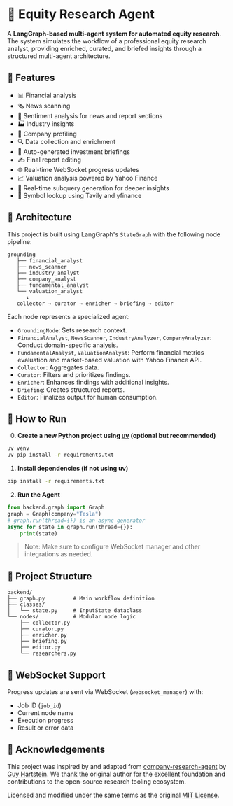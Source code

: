 # 🧠 Equity Research Agent

A **LangGraph-based multi-agent system for automated equity research**. The system simulates the workflow of a professional equity research analyst, providing enriched, curated, and briefed insights through a structured multi-agent architecture.

## 🚀 Features

- 📊 Financial analysis
- 🗞️ News scanning
- 🧠 Sentiment analysis for news and report sections
- 🏭 Industry insights
- 🏢 Company profiling
- 🔍 Data collection and enrichment
- 📝 Auto-generated investment briefings
- ✍️ Final report editing
- 🌐 Real-time WebSocket progress updates
- 📈 Valuation analysis powered by Yahoo Finance
- 💬 Real-time subquery generation for deeper insights
- 🔎 Symbol lookup using Tavily and yfinance

## 🧱 Architecture

This project is built using LangGraph's `StateGraph` with the following node pipeline:

```
grounding
   ├── financial_analyst
   ├── news_scanner
   ├── industry_analyst
   ├── company_analyst
   ├── fundamental_analyst
   └── valuation_analyst
      ↓
   collector → curator → enricher → briefing → editor
```

Each node represents a specialized agent:
- `GroundingNode`: Sets research context.
- `FinancialAnalyst`, `NewsScanner`, `IndustryAnalyzer`, `CompanyAnalyzer`: Conduct domain-specific analysis.
- `FundamentalAnalyst`, `ValuationAnalyst`: Perform financial metrics evaluation and market-based valuation with Yahoo Finance API.
- `Collector`: Aggregates data.
- `Curator`: Filters and prioritizes findings.
- `Enricher`: Enhances findings with additional insights.
- `Briefing`: Creates structured reports.
- `Editor`: Finalizes output for human consumption.

## 🧪 How to Run

0. **Create a new Python project using [uv](https://github.com/astral-sh/uv) (optional but recommended)**

```bash
uv venv
uv pip install -r requirements.txt
```

1. **Install dependencies (if not using uv)**

```bash
pip install -r requirements.txt
```

2. **Run the Agent**

```python
from backend.graph import Graph
graph = Graph(company="Tesla")
# graph.run(thread={}) is an async generator
async for state in graph.run(thread={}):
    print(state)
```

> Note: Make sure to configure WebSocket manager and other integrations as needed.

## 📂 Project Structure

```
backend/
├── graph.py         # Main workflow definition
├── classes/
│   └── state.py     # InputState dataclass
└── nodes/           # Modular node logic
    ├── collector.py
    ├── curator.py
    ├── enricher.py
    ├── briefing.py
    ├── editor.py
    └── researchers.py
```

## 📡 WebSocket Support

Progress updates are sent via WebSocket (`websocket_manager`) with:
- Job ID (`job_id`)
- Current node name
- Execution progress
- Result or error data

## 🙏 Acknowledgements

This project was inspired by and adapted from [company-research-agent](https://github.com/guy-hartstein/company-research-agent) by [Guy Hartstein](https://github.com/guy-hartstein). We thank the original author for the excellent foundation and contributions to the open-source research tooling ecosystem.

Licensed and modified under the same terms as the original [MIT License](https://github.com/guy-hartstein/company-research-agent/blob/main/LICENSE).
